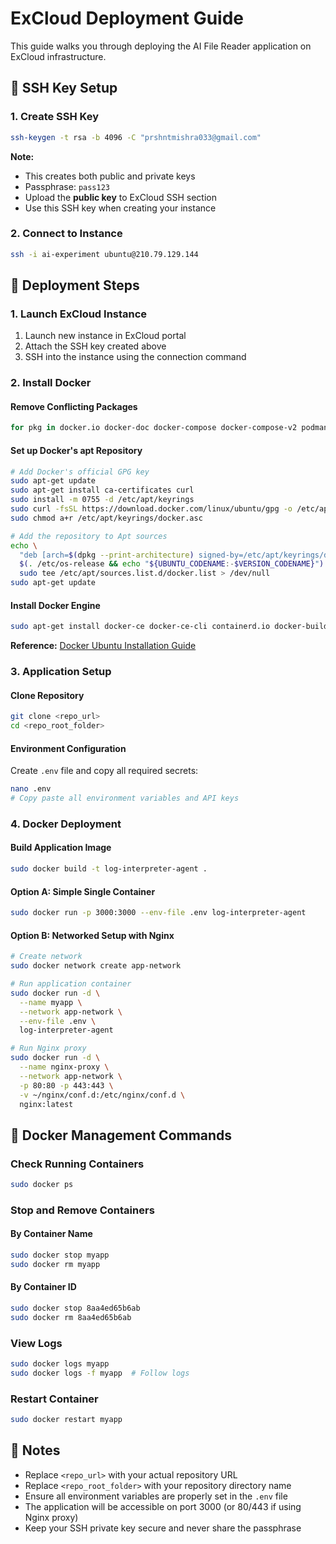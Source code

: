 # ExCloud Deployment Guide

This guide walks you through deploying the AI File Reader application on ExCloud infrastructure.

## 🔐 SSH Key Setup

### 1. Create SSH Key
```bash
ssh-keygen -t rsa -b 4096 -C "prshntmishra033@gmail.com"
```

**Note:** 
- This creates both public and private keys
- Passphrase: `pass123`
- Upload the **public key** to ExCloud SSH section
- Use this SSH key when creating your instance

### 2. Connect to Instance
```bash
ssh -i ai-experiment ubuntu@210.79.129.144
```

## 🚀 Deployment Steps

### 1. Launch ExCloud Instance
1. Launch new instance in ExCloud portal
2. Attach the SSH key created above
3. SSH into the instance using the connection command

### 2. Install Docker

#### Remove Conflicting Packages
```bash
for pkg in docker.io docker-doc docker-compose docker-compose-v2 podman-docker containerd runc; do sudo apt-get remove $pkg; done
```

#### Set up Docker's apt Repository
```bash
# Add Docker's official GPG key
sudo apt-get update
sudo apt-get install ca-certificates curl
sudo install -m 0755 -d /etc/apt/keyrings
sudo curl -fsSL https://download.docker.com/linux/ubuntu/gpg -o /etc/apt/keyrings/docker.asc
sudo chmod a+r /etc/apt/keyrings/docker.asc

# Add the repository to Apt sources
echo \
  "deb [arch=$(dpkg --print-architecture) signed-by=/etc/apt/keyrings/docker.asc] https://download.docker.com/linux/ubuntu \
  $(. /etc/os-release && echo "${UBUNTU_CODENAME:-$VERSION_CODENAME}") stable" | \
  sudo tee /etc/apt/sources.list.d/docker.list > /dev/null
sudo apt-get update
```

#### Install Docker Engine
```bash
sudo apt-get install docker-ce docker-ce-cli containerd.io docker-buildx-plugin docker-compose-plugin
```

**Reference:** [Docker Ubuntu Installation Guide](https://docs.docker.com/engine/install/ubuntu/)

### 3. Application Setup

#### Clone Repository
```bash
git clone <repo_url>
cd <repo_root_folder>
```

#### Environment Configuration
Create `.env` file and copy all required secrets:
```bash
nano .env
# Copy paste all environment variables and API keys
```

### 4. Docker Deployment

#### Build Application Image
```bash
sudo docker build -t log-interpreter-agent .
```

#### Option A: Simple Single Container
```bash
sudo docker run -p 3000:3000 --env-file .env log-interpreter-agent
```

#### Option B: Networked Setup with Nginx
```bash
# Create network
sudo docker network create app-network

# Run application container
sudo docker run -d \
  --name myapp \
  --network app-network \
  --env-file .env \
  log-interpreter-agent

# Run Nginx proxy
sudo docker run -d \
  --name nginx-proxy \
  --network app-network \
  -p 80:80 -p 443:443 \
  -v ~/nginx/conf.d:/etc/nginx/conf.d \
  nginx:latest
```

## 🔧 Docker Management Commands

### Check Running Containers
```bash
sudo docker ps
```

### Stop and Remove Containers

#### By Container Name
```bash
sudo docker stop myapp
sudo docker rm myapp
```

#### By Container ID
```bash
sudo docker stop 8aa4ed65b6ab
sudo docker rm 8aa4ed65b6ab
```

### View Logs
```bash
sudo docker logs myapp
sudo docker logs -f myapp  # Follow logs
```

### Restart Container
```bash
sudo docker restart myapp
```

## 📝 Notes

- Replace `<repo_url>` with your actual repository URL
- Replace `<repo_root_folder>` with your repository directory name
- Ensure all environment variables are properly set in the `.env` file
- The application will be accessible on port 3000 (or 80/443 if using Nginx proxy)
- Keep your SSH private key secure and never share the passphrase
